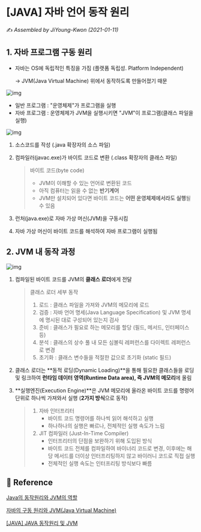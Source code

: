 # [JAVA] 자바 언어 동작 원리

:writing_hand: *Assembled by JiYoung-Kwon (2021-01-11)* 



## 1. 자바 프로그램 구동 원리

* 자바는 OS에 독립적인 특징을 가짐 (플랫폼 독립성. Platform Independent)

  -> JVM(Java Virtual Machine) 위에서 동작하도록 만들어졌기 때문

![img](https://t1.daumcdn.net/cfile/tistory/997B2B3A5B757CBF14)

* 일반 프로그램 : "운영체제"가 프로그램을 실행
* 자바 프로그램 : 운영체제가 JVM을 실행시키면 "JVM"이 프로그램(클래스 파일을 실행)

![img](https://t1.daumcdn.net/cfile/tistory/99B3F53B5B7579C909)

1. 소스코드를 작성 (.java 확장자의 소스 파일)

2. 컴파일러(javac.exe)가 바이트 코드로 변환 (.class 확장자의 클래스 파일)

   > 바이트 코드(byte code)
   >
   > * JVM이 이해할 수 있는 언어로 변환된 코드
   > * 아직 컴퓨터는 읽을 수 없는 **반기계어**
   > * JVM만 설치되어 있다면 바이트 코드는 **어떤 운영체제에서라도 실행**될 수 있음

3. 런처(java.exe)로 자바 가상 머신(JVM)을 구동시킴

4. 자바 가상 머신이 바이트 코드를 해석하여 자바 프로그램이 실행됨



## 2. JVM 내 동작 과정

![img](https://blog.kakaocdn.net/dn/b8Ggxw/btqDbFdEZdY/Ho1kpzsNqFz3Pbpy8OfiFk/img.png)

1. 컴파일된 바이트 코드를 JVM의 **클래스 로더**에게 전달

   > 클래스 로더 세부 동작
   >
   > 1. 로드 : 클래스 파일을 가져와 JVM의 메모리에  로드
   > 2. 검증 : 자바 언어 명세(Java Language Specification) 및 JVM 명세에 명시된 대로 구성되어 있는지 검사
   > 3. 준비 : 클래스가 필요로 하는 메모리를 할당 (필드, 메서드, 인터페이스 등)
   > 4. 분석 : 클래스의 상수 풀 내 모든 심볼릭 레퍼런스를 다이렉트 레퍼런스로 변경
   > 5. 초기화 : 클래스 변수들을 적절한 값으로 초기화 (static 필드)

2. 클래스 로더는 **동적 로딩(Dynamic Loading)**을 통해 필요한 클래스들을 로딩 및 링크하여 **런타임 데이터 영역(Runtime Data area), 즉 JVM의 메모리**에 올림

3. **실행엔진(Execution Engine)**은 JVM 메모리에 올라온 바이트 코드를 명령어 단위로 하나씩 가져와서 실행 (**2가지 방식**으로 동작)

   > 1. 자바 인터프리터
   >    * 바이트 코드 명령어를 하나씩 읽어 해석하고 실행
   >    * 하나하나의 실행은 빠르나, 전체적인 실행 속도가 느림
   > 2. JIT 컴파일러 (Just-In-Time Compiler)
   >    * 인터프리터의 단점을 보완하기 위해 도입된 방식
   >    * 바이트 코드 전체를 컴파일하여 바이너리 코드로 변경, 이후에는 해당 메서드를 더이상 인터프리팅하지 않고 바이러니 코드로 직접 실행
   >    * 전체적인 실행 속도는 인터프리팅 방식보다 빠름



## :page_with_curl: Reference

[Java의 동작원리와 JVM의 역할](https://swk3169.tistory.com/181)

[자바의 구동 원리와 JVM(Java Virtual Machine)](https://gbsb.tistory.com/2)

[[JAVA] JAVA 동작원리 및 JVM](https://devs-k.tistory.com/10)

